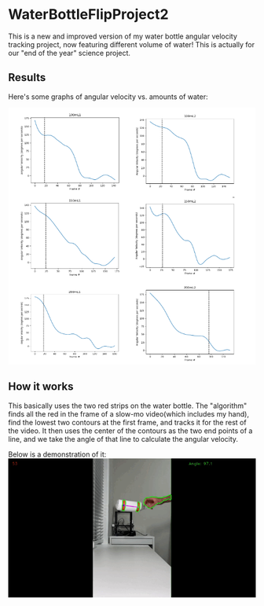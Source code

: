 # WaterBottleFlipProject2

This is a new and improved version of my water bottle angular velocity tracking project, now featuring different volume of water! 
This is actually for our "end of the year" science project.


## Results

Here's some graphs of angular velocity vs. amounts of water:


![bunch of graphs](https://github.com/lishangqiu/WaterBottleFlipProject2/blob/main/graphs_combined.png)


## How it works

This basically uses the two red strips on the water bottle. 
The "algorithm" finds all the red in the frame of a slow-mo video(which includes my hand), 
find the lowest two contours at the first frame, and tracks it for the rest of the video. 
It then uses the center of the contours as the two end points of a line, and we take the angle of that line to calculate the angular velocity.

Below is a demonstration of it:
![Video of the "algorithm' in working](https://github.com/lishangqiu/WaterBottleFlipProject2/blob/main/process_vid.gif)
